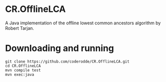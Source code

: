 # CR.OfflineLCA
A Java implementation of the offline lowest common ancestors algorithm by Robert Tarjan.

# Downloading and running

    git clone https://github.com/coderodde/CR.OfflineLCA.git
    cd CR.OfflineLCA
    mvn compile test
    mvn exec:java
    
